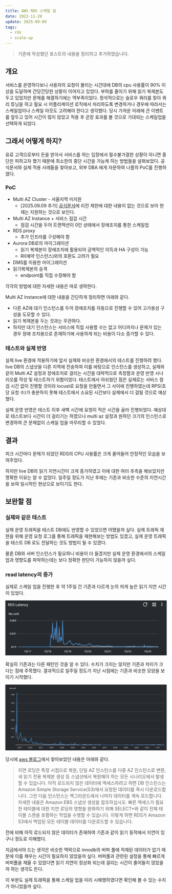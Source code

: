 ```yaml
---
title: AWS RDS 스케일 업
date: 2022-11-28
update: 2025-09-09
tags:
  - rds
  - scale-up
---
```


> 기존에 작성했던 포스트의 내용을 정리하고 추가하였습니다.

## 개요

서비스를 운영하다보니 사용자의 요청이 몰리는 시간대에 DB의 cpu 사용률이 90% 이상을 도달하며 간당간당한 상황이 이어지고 있었다. 부하를 줄이기 위해 읽기 복제본도 두고 있었지만 문제를 해결하기에는 역부족이었다. 정석적으로는 슬로우 쿼리를 찾아 쿼리 튜닝을 하고 필요 시 어플리케이션 로직에서 처리하도록 변경하거나 경우에 따라서는 스케일업이나 스케일 아웃도 고려해야 한다고 생각했다. 당시 가까운 미래에 큰 이벤트를 앞두고 있어 시간이 많지 않았고 적용 후 곧장 효과를 볼 것으로 기대되는 스케일업을 선택하게 되었다.

## 그래서 어떻게 하지?

유료 고객으로부터 돈을 받아서 서비스를 하는 입장에서 필수불가결한 상황이 아니면 중단은 피하고자 했기 때문에 최소한의 중단 시간을 가능케 하는 방법들을 살펴보았다. 공식문서와 실제 적용 사례들을 찾아보고, 외부 DBA 에게 자문하여 나름의 PoC를 진행하였다.

### PoC

- Multi AZ Cluster - 서울지역 미지원
  - [2025.09.09 추가] [공식문서](https://docs.aws.amazon.com/ko_kr/AmazonRDS/latest/UserGuide/multi-az-db-clusters-concepts.Limitations.html)에 리전 제한에 대한 내용이 없는 것으로 보아 현재는 지원하는 것으로 보인다.
- Multi AZ Instance + 서비스 점검 시간
  - 점검 시간을 두어 트랜잭션이 0인 상태에서 장애조치를 통한 스케일업
- RDS proxy
  - 추가 인프라를 구성해야 함
- Aurora DB로의 마이그레이션
  - 읽기 복제본이 장애조치에 활용되어 금액적인 이득과 HA 구성이 가능
  - RI(예약 인스턴스)와의 호환도 고려가 필요
- DMS를 이용한 마이그레이션
- 읽기복제본의 승격
  - endpoint를 직접 수정해야 함

각각의 방법에 대한 자세한 내용은 따로 생략한다.

Multi AZ Instance에 대한 내용을 간단하게 정리하면 아래와 같다.

- 다른 AZ에 대기 인스턴스를 두어 장애조치를 자동으로 진행할 수 있어 고가용성 구성을 도모할 수 있다.
- 읽기 복제본을 두는 것과는 무관하다.
- 하지만 대기 인스턴스는 서비스에 직접 사용할 수는 없고 어디까지나 문제가 있는 경우 장애 조치용으로 존재하기에 사용하게 되는 비용이 다소 증가할 수 있다.

### 테스트와 실제 반영

실제 live 환경에 적용하기에 앞서 실제와 비슷한 환경에서의 테스트를 진행하려 했다. live DB의 스냅샷을 다른 지역에 전송하여 이를 바탕으로 인스턴스를 생성하고, 실제와 같이 Multi AZ 설정과 장애조치로 걸리는 시간을 대략적으로 측정함과 운영 반영 시나리오를 작성 및 테스트하기 위함이었다. 테스트에서 아쉬웠던 점은 실제로는 서비스 점검 시간 없이 진행할 것이라 locust로 요청을 만들면서 그 사이에 진행하였는데 RPS(초당 요청 수)가 충분하지 못해 테스트에서 소요된 시간보다 실제에서 더 걸릴 것으로 예상했다.

실제 운영 반영은 테스트 이후 새벽 시간에 요청이 적은 시간을 골라 진행되었다. 예상대로 테스트보다 시간이 더 걸리기는 하였으나 multi az 설정과 원하던 크기의 인스턴스로 변경하여 큰 문제없이 스케일 업을 마무리할 수 있었다.

## 결과

피크 시간마다 문제가 되었던 RDS의 CPU 사용률은 크게 줄어들어 안정적인 모습을 보여주었다.

하지만 live DB의 읽기 지연시간이 크게 증가하였고 이에 대한 여러 추측을 해보았지만 명확한 이유는 알 수 없었다.
일주일 정도가 지난 후에는 기존과 비슷한 수준의 지연시간을 보여 일시적인 현상으로 보이기도 한다.

## 보완할 점

### 실제와 같은 테스트

실제 운영 트래픽을 테스트 DB에도 반영할 수 있었으면 어떘을까 싶다. 실제 트래픽 재현을 위해 운영 요청 로그를 통해 트래픽을 재현해보는 방법도 있겠고, 실제 운영 트래픽을 테스트 DB 로도 전달하는 것도 방법이 될 수 있겠다.

물론 DB와 서버 인스턴스가 필요하니 비용이 더 들겠지만 실제 운영 환경에서의 스케일업과 영향도를 파악하는데는 보다 정확한 판단이 가능하지 않을까 싶다.

### read latency의 증가

실제로 스케일 업을 진행한 후 약 1주일 간 기존과 다르게 눈의 띄게 높은 읽기 지연 시간이 있었다.

![ReadLatency가 요동쳤다.](latency1.png)

확실히 기존과는 다른 패턴인 것을 알 수 있다. 수치가 크지는 않지만 기존과 차이가 크다는 점에 주목했다. 결과적으로 일주일 정도가 지난 시점에는 기존과 비슷한 모양을 보이기 시작했다.

![다시 돌아오기는 했다.](latency2.png)

당시에 [aws 블로그](https://repost.aws/ko/knowledge-center/rds-write-latency-spikes)에서 찾아보았던 내용은 아래와 같다.

> 지연 로딩은 특정 시점으로 복원, 단일 AZ 인스턴스를 다중 AZ 인스턴스로 변환, 새 읽기 전용 복제본 생성 등 스냅샷에서 복원해야 하는 모든 시나리오에서 발생할 수 있습니다. 아직 로드되지 않은 데이터에 액세스하려고 하면 DB 인스턴스는 Amazon Simple Storage Service(S3)에서 요청된 데이터를 즉시 다운로드합니다. 그런 다음 인스턴스는 백그라운드에서 나머지 데이터를 계속 로드합니다. 자세한 내용은 Amazon EBS 스냅샷 생성을 참조하십시오. 빠른 액세스가 필요한 테이블에 대한 지연 로딩의 영향을 완화하기 위해 SELECT\*와 같이 전체 테이블 스캔을 포함하는 작업을 수행할 수 있습니다. 이렇게 하면 RDS가 Amazon S3에서 백업된 모든 테이블 데이터를 다운로드할 수 있습니다.

전에 비해 아직 로드되지 않은 데이터가 존재하여 기존과 같이 읽기 동작에서 지연이 있구나 정도로 이해했다.

지금에서야 드는 생각은 비슷한 맥락으로 innodb의 버퍼 풀에 적재된 데이터가 없기 때문에 이를 채우는 시간이 필요하지 않았을까 싶다. 버퍼풀과 관련된 설정을 통해 빠르게 버퍼풀을 채울 수 있었다면 읽기 지연이 정상화 되는데 걸리는 시간이 줄어들지 않았을까 하는 생각도 든다.

이 부분도 실제 트래픽을 통해 스케일 업을 미리 시해행하였다면 확인해 볼 수 있는 수치가 아니었을까 싶다.
